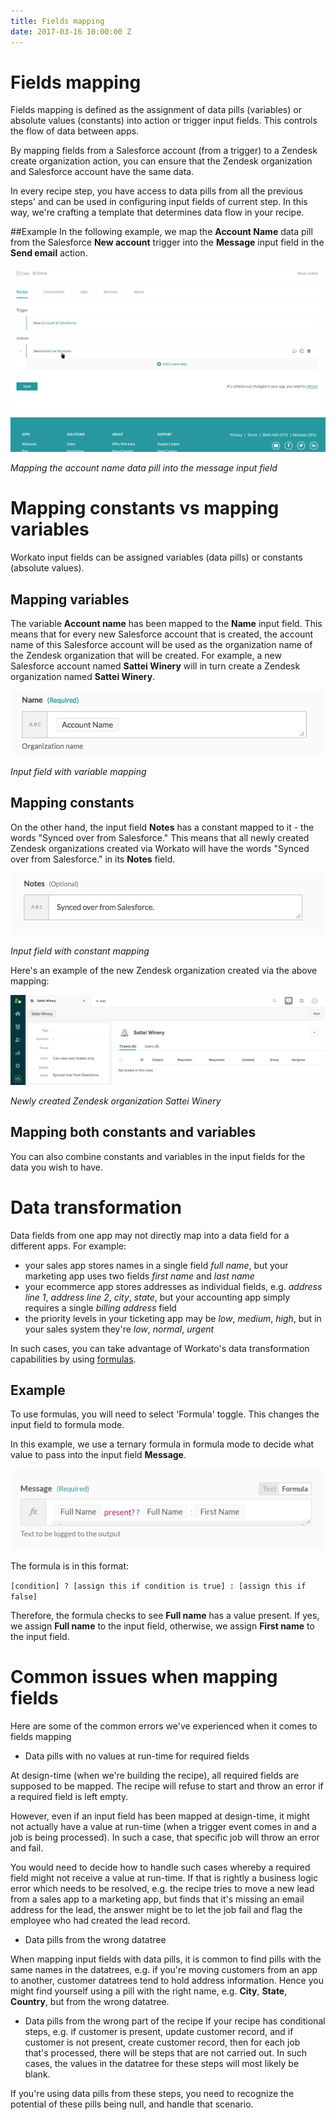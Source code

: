 ```yaml
---
title: Fields mapping
date: 2017-03-16 10:00:00 Z
---
```


# Fields mapping
Fields mapping is defined as the assignment of data pills (variables) or absolute values (constants) into action or trigger input fields. This controls the flow of data between apps.

By mapping fields from a Salesforce account (from a trigger) to a Zendesk create organization action, you can ensure that the Zendesk organization and Salesforce account have the same data.

In every recipe step, you have access to data pills from all the previous steps' and can be used in configuring input fields of current step. In this way, we're crafting a template that determines data flow in your recipe.

##Example
In the following example, we map the **Account Name** data pill from the Salesforce **New account** trigger into the **Message** input field in the **Send email** action.

![mapping_gif](/assets/images/actions-docs/mapping_gif.gif)

*Mapping the account name data pill into the message input field*

# Mapping constants vs mapping variables
Workato input fields can be assigned variables (data pills) or constants (absolute values).

## Mapping variables
The variable **Account name** has been mapped to the **Name** input field. This means that for every new Salesforce account that is created, the account name of this Salesforce account will be used as the organization name of the Zendesk organization that will be created. For example, a new Salesforce account named **Sattei Winery** will in turn create a Zendesk organization named **Sattei Winery**.

![Input field with variable mapping](/assets/images/workato-concepts/input-field-with-variable.png)

*Input field with variable mapping*

## Mapping constants
On the other hand, the input field **Notes** has a constant mapped to it - the words "Synced over from Salesforce." This means that all newly created Zendesk organizations created via Workato will have the words "Synced over from Salesforce." in its **Notes** field.

![Input field with constant mapping](/assets/images/workato-concepts/input-field-with-constant.png)

*Input field with constant mapping*

Here's an example of the new Zendesk organization created via the above mapping:

![Newly created Zendesk organization](/assets/images/workato-concepts/zendesk-organization.png)

*Newly created Zendesk organization Sattei Winery*

## Mapping both constants and variables
You can also combine constants and variables in the input fields for the data you wish to have.

# Data transformation
Data fields from one app may not directly map into a data field for a different apps. For example:
- your sales app stores names in a single field *full name*, but your marketing app uses two fields *first name* and *last name*
- your ecommerce app stores addresses as individual fields, e.g. *address line 1*, *address line 2*, *city*, *state*, but your accounting app simply requires a single *billing address* field
- the priority levels in your ticketing app may be *low*, *medium*, *high*, but in your sales system they're *low*, *normal*, *urgent*

In such cases, you can take advantage of Workato's data transformation capabilities by using [formulas](/formulas.md).

## Example
To use formulas, you will need to select 'Formula' toggle. This changes the input field to formula mode. 

In this example, we use a ternary formula in formula mode to decide what value to pass into the input field **Message**. 

![mapping_type_4](/assets/images/actions-docs/mapping_type_4.png)


The formula is in this format:

`[condition] ? [assign this if condition is true] : [assign this if false]`

Therefore, the formula checks to see **Full name** has a value present. If yes, we assign **Full name** to the input field, otherwise, we assign **First name** to the input field.

# Common issues when mapping fields
Here are some of the common errors we've experienced when it comes to fields mapping

- Data pills with no values at run-time for required fields

At design-time (when we're building the recipe), all required fields are supposed to be mapped. The recipe will refuse to start and throw an error if a required field is left empty.

However, even if an input field has been mapped at design-time, it might not actually have a value at run-time (when a trigger event comes in and a job is being processed). In such a case, that specific job will throw an error and fail.

You would need to decide how to handle such cases whereby a required field might not receive a value at run-time. If that is rightly a business logic error which needs to be resolved, e.g. the recipe tries to move a new lead from a sales app to a marketing app, but finds that it's missing an email address for the lead, the answer might be to let the job fail and flag the employee who had created the lead record.

- Data pills from the wrong datatree

When mapping input fields with data pills, it is common to find pills with the same names in the datatrees, e.g. if you're moving customers from an app to another, customer datatrees tend to hold address information. Hence you might find yourself using a pill with the right name, e.g. **City**, **State**, **Country**, but from the wrong datatree.

- Data pills from the wrong part of the recipe
If your recipe has conditional steps, e.g. if customer is present, update customer record, and if customer is not present, create customer record, then for each job that's processed, there will be steps that are not carried out. In such cases, the values in the datatree for these steps will most likely be blank.

If you're using data pills from these steps, you need to recognize the potential of these pills being null, and handle that scenario.